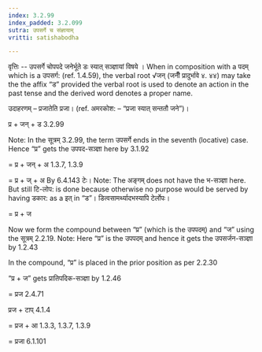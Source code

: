 ```yaml
---
index: 3.2.99
index_padded: 3.2.099
sutra: उपसर्गे च संज्ञायाम्
vritti: satishabodha

---
```

वृत्तिः -- उपसर्गे चोपपदे जनेर्भूते डः स्यात् सञ्ज्ञायां विषये । When in composition with a पदम् which is a उपसर्ग: (ref. 1.4.59), the verbal root √जन् (जनीँ प्रादुर्भावे ४. ४४) may take the the affix “ड” provided the verbal root is used to denote an action in the past tense and the derived word denotes a proper name.


उदाहरणम् – प्रजातेति प्रजा। (ref. अमरकोश: – “प्रजा स्यात् सन्ततौ जने”)।


प्र + जन् + ड 3.2.99

Note: In the सूत्रम् 3.2.99, the term उपसर्गे ends in the seventh (locative) case. Hence “प्र” gets the उपपद-सञ्ज्ञा here by 3.1.92

= प्र + जन् + अ 1.3.7, 1.3.9

= प्र + ज् + अ By 6.4.143 टेः। Note: The अङ्गम् does not have the भ-सञ्ज्ञा here. But still टि-लोप: is done because otherwise no purpose would be served by having डकार: as a इत् in “ड”। डित्वसामर्थ्यादभस्यापि टेर्लोपः।

= प्र + ज


Now we form the compound between “प्र” (which is the उपपदम्) and “ज” using the सूत्रम् 2.2.19. Note: Here “प्र” is the उपपदम् and hence it gets the उपसर्जन-सञ्ज्ञा by 1.2.43

In the compound, “प्र” is placed in the prior position as per 2.2.30

“प्र + ज” gets प्रातिपदिक-सञ्ज्ञा by 1.2.46

= प्रज 2.4.71

प्रज + टाप् 4.1.4

= प्रज + आ 1.3.3, 1.3.7, 1.3.9

= प्रजा 6.1.101